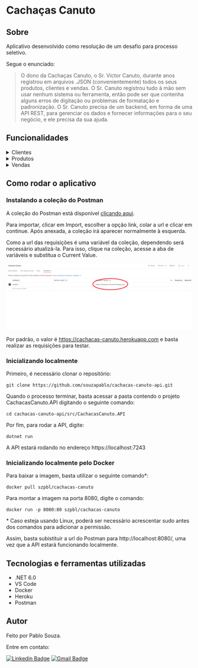 # Cachaças Canuto

## Sobre

Aplicativo desenvolvido como resolução de um desafio para processo seletivo. 

Segue o enunciado:

> O dono da Cachaças Canuto, o Sr. Victor Canuto, durante anos registrou em arquivos .JSON
(convenientemente) todos os seus produtos, clientes e vendas. O Sr. Canuto registrou tudo à mão sem
usar nenhum sistema ou ferramenta, então pode ser que contenha alguns erros de digitação ou
problemas de formatação e padronização. O Sr. Canuto precisa de um backend, em forma de uma API
REST, para gerenciar os dados e fornecer informações para o seu negócio, e ele precisa da sua ajuda.

## Funcionalidades

<details>
    <summary>Clientes</summary>

  - [X] Busca textual por nome

  - [X] Filtro por data de nascimanento

  - [X] Dados do cliente por ID

</details>

<details>
    <summary>Produtos</summary>
    
  - [X] Busca textual por nome

  - [X] Filtro por teor alcóolico

  - [X] Dados do produto por ID

</details>

<details>
    <summary>Vendas</summary>
    
  - [X] Total de vendas por cliente

  - [X] Produtos mais comprados por cliente

  - [X] Filtro por data de venda

</details>

## Como rodar o aplicativo


### Instalando a coleção do Postman

A coleção do Postman está disponível [clicando aqui](https://www.getpostman.com/collections/a6e5ce2a019f8e0b62bd).

Para importar, clicar em Import, escolher a opção link, colar a url e clicar em continue. Após anexada, a coleção irá aparecer normalmente à esquerda.

Como a url das requisições é uma variável da coleção, dependendo será necessário atualizá-la. Para isso, clique na coleção, acesse a aba de variáveis e substitua o Current Value.

![Imagem](./assets/postman.png)

 Por padrão, o valor é https://cachacas-canuto.herokuapp.com e basta realizar as requisições para testar.

### Inicializando localmente

Primeiro, é necessário clonar o repositório:

    git clone https://github.com/souzapablo/cachacas-canuto-api.git

Quando o processo terminar, basta acessar a pasta contendo o projeto CachacasCanuto.API digitando o seguinte comando:

    cd cachacas-canuto-api/src/CachacasCanuto.API

Por fim, para rodar a API, digite:

    dotnet run

A API estará rodando no endereço https://localhost:7243

### Inicializando localmente pelo Docker

Para baixar a imagem, basta utilizar o seguinte comando*:

    docker pull szpbl/cachacas-canuto

Para montar a imagem na porta 8080, digite o comando:

    docker run -p 8080:80 szpbl/cachacas-canuto

\* Caso esteja usando Linux, poderá ser necessário acrescentar sudo antes dos comandos para adicionar a permissão.

Assim, basta subistituir a url do Postman para http://localhost:8080/, uma vez que a API estará funcionando localmente.

## Tecnologias e ferramentas utilizadas

- .NET 6.0
- VS Code
- Docker
- Heroku 
- Postman

## Autor

Feito por Pablo Souza.

Entre em contato:

[![Linkedin Badge](https://img.shields.io/badge/@szpbl-0077B5?style=for-the-badge&logo=linkedin&logoColor=white)](https://www.linkedin.com/in/szpbl/) 
[![Gmail Badge](https://img.shields.io/badge/oliveirasouzapablo@gmail.com-D14836?style=for-the-badge&logo=gmail&logoColor=white)](mailto:oliveirasouzapablo@gmail.com)
